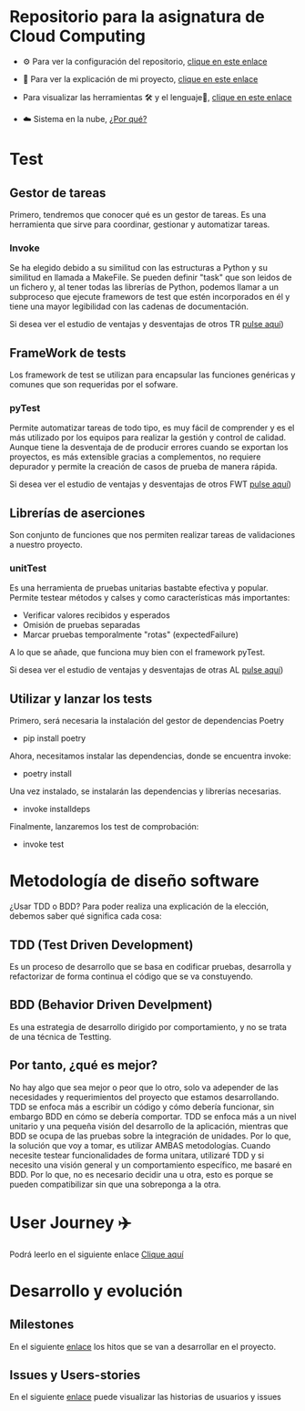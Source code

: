 ﻿# Repositorio para la asignatura de Cloud Computing
- ⚙️ Para ver la configuración del repositorio, [clique en este enlace](doc/configuración.md)

- 📔 Para ver la explicación de mi proyecto, [clique en este enlace](doc/explicacionProyecto.md)

- Para visualizar las herramientas 🛠️ y el lenguaje🐍, [clique en este enlace](doc/herramientasYLenguaje.md)
- ☁️ Sistema en la nube, [¿Por qué?](doc/sistemaNube.md)


# Test
## Gestor de tareas
Primero, tendremos que conocer qué es un gestor de tareas. Es una herramienta que sirve para coordinar, gestionar y automatizar tareas.

### Invoke
Se ha elegido debido a su similitud con las estructuras a Python y su similitud en llamada a MakeFile. Se pueden definir "task" que son leidos de un fichero y, al tener todas las librerías de Python, podemos llamar a un subproceso que ejecute framewors de test que estén incorporados en él y tiene una mayor legibilidad con las cadenas de documentación.

Si desea ver el estudio de ventajas y desventajas de otros TR [pulse aquí](doc/gestoresTareas.md))
## FrameWork de tests
Los framework de test se utilizan para encapsular las funciones genéricas y comunes que son requeridas por el sofware.
### pyTest
Permite automatizar tareas de todo tipo, es muy fácil de comprender y es el más utilizado por los equipos para realizar la gestión y control de calidad.
Aunque tiene la desventaja de de producir errores cuando se exportan los proyectos, es más extensible gracias a complementos, no requiere depurador y permite la creación de casos de prueba de manera rápida.

Si desea ver el estudio de ventajas y desventajas de otros FWT [pulse aquí](doc/frameworkTest.md))

## Librerías de aserciones
Son conjunto de funciones que nos permiten realizar tareas de validaciones a nuestro proyecto.
### unitTest
Es una herramienta de pruebas unitarias bastabte efectiva y popular. Permite testear métodos y calses y como características más importantes:
- Verificar valores recibidos y esperados
- Omisión de pruebas separadas
- Marcar pruebas temporalmente "rotas" (expectedFailure)

A lo que se añade, que funciona muy bien con el framework pyTest.

Si desea ver el estudio de ventajas y desventajas de otras AL [pulse aquí](doc/libreriasAserciones.md))

## Utilizar y lanzar los tests
Primero, será necesaria la instalación del gestor de dependencias Poetry
- pip install poetry

Ahora, necesitamos instalar las dependencias, donde se encuentra invoke:
- poetry install 

Una vez instalado, se instalarán las dependencias y librerías necesarias.
- invoke installdeps

Finalmente, lanzaremos los test de comprobación:
- invoke test

# Metodología de diseño software
¿Usar TDD o BDD?
Para poder realiza una explicación de la elección, debemos saber qué significa cada cosa:
## TDD (Test Driven Development)
Es un proceso de desarrollo que se basa en codificar pruebas, desarrolla y refactorizar de forma continua el código que se va constuyendo.
## BDD (Behavior Driven Develpment)
Es una estrategia de desarrollo dirigido por comportamiento, y no se trata de una técnica de Testting.

## Por tanto, ¿qué es mejor?
No hay algo que sea mejor o peor que lo otro, solo va  adepender de las necesidades y requerimientos del proyecto que estamos desarrollando. TDD se enfoca más a escribir un código y cómo debería funcionar, sin embargo BDD en cómo se debería comportar. TDD se enfoca más a un nivel unitario y una pequeña visión del desarrollo de la aplicación, mientras que BDD se ocupa de las pruebas sobre la integración de unidades.
Por lo que, la solución que voy a tomar, es utilizar AMBAS metodologías. Cuando necesite testear funcionalidades de forma unitara, utilizaré TDD y si necesito una visión general y un comportamiento específico, me basaré en BDD. 
Por lo que, no es necesario decidir una u otra, esto es porque se pueden compatibilizar sin que una sobreponga a la otra.

# User Journey ✈️
Podrá leerlo en el siguiente enlace [Clique aquí](https://github.com/jcgq/MII_CC_UGR/wiki)

# Desarrollo y evolución
## Milestones
En el siguiente [enlace](https://github.com/jcgq/MII_CC_UGR/milestones) los hitos que se van a desarrollar en el proyecto.

## Issues y Users-stories
En el siguiente [enlace](https://github.com/jcgq/MII_CC_UGR/issues) puede visualizar las historias de usuarios y issues
















